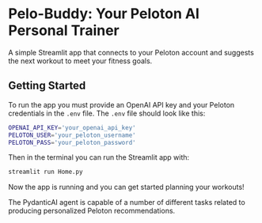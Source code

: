 # Pelo-Buddy: Your Peloton AI Personal Trainer

A simple Streamlit app that connects to your Peloton account and suggests the next workout to meet your fitness goals.

## Getting Started

To run the app you must provide an OpenAI API key and your Peloton credentials in the `.env` file. The `.env` file should look like this:

```bash
OPENAI_API_KEY='your_openai_api_key'
PELOTON_USER='your_peloton_username'
PELOTON_PASS='your_peloton_password'
```

Then in the terminal you can run the Streamlit app with:

```bash
streamlit run Home.py
```

Now the app is running and you can get started planning your workouts!

The PydanticAI agent is capable of a number of different tasks related to producing personalized Peloton recommendations.
